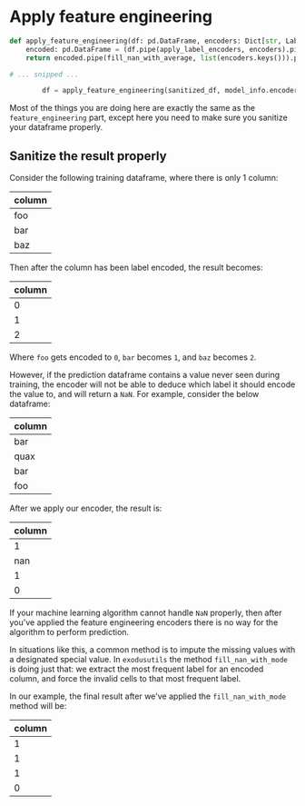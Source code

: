 # Apply feature engineering

```python
def apply_feature_engineering(df: pd.DataFrame, encoders: Dict[str, LabelEncoder]) -> pd.DataFrame:
    encoded: pd.DataFrame = (df.pipe(apply_label_encoders, encoders).pipe(time_component_encoding))[0]
    return encoded.pipe(fill_nan_with_average, list(encoders.keys())).pipe(remove_datetime_columns)

# ... snipped ...

        df = apply_feature_engineering(sanitized_df, model_info.encoders)
```

Most of the things you are doing here are exactly the same as the `feature_engineering` part, except here you need to make sure you sanitize your dataframe properly.

## Sanitize the result properly

Consider the following training dataframe, where there is only 1 column:

|column|
|------|
| foo |
| bar |
| baz |

Then after the column has been label encoded, the result becomes:

|column|
|------|
| 0 |
| 1 |
| 2 |

Where `foo` gets encoded to `0`, `bar` becomes `1`, and `baz` becomes `2`.

However, if the prediction dataframe contains a value never seen during training, the encoder will not be able to deduce which label it should encode the value to, and will return a `NaN`. For example, consider the below dataframe:

|column|
|------|
| bar |
| quax |
| bar |
| foo |

After we apply our encoder, the result is:

|column|
| -----|
| 1 |
| nan |
| 1 |
| 0 |

If your machine learning algorithm cannot handle `NaN` properly, then after you've applied the feature engineering encoders there is no way for the algorithm to perform prediction.

In situations like this, a common method is to impute the missing values with a designated special value. In `exodusutils` the method `fill_nan_with_mode` is doing just that: we extract the most frequent label for an encoded column, and force the invalid cells to that most frequent label.

In our example, the final result after we've applied the `fill_nan_with_mode` method will be:

|column|
| -----|
| 1 |
| 1 |
| 1 |
| 0 |
